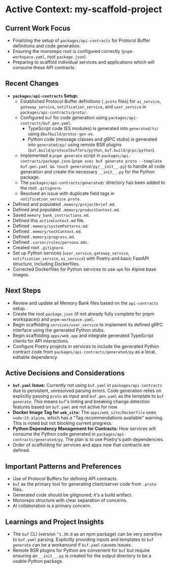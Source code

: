 # Active Context: my-scaffold-project

## Current Work Focus
- Finalizing the setup of `packages/api-contracts` for Protocol Buffer definitions and code generation.
- Ensuring the monorepo root is configured correctly (`pnpm-workspace.yaml`, root `package.json`).
- Preparing to scaffold individual services and applications which will consume these API contracts.

## Recent Changes
- **`packages/api-contracts` Setup:**
    - Established Protocol Buffer definitions (`.proto` files) for `ai_service`, `gateway_service`, `notification_service`, and `user_service` in `packages/api-contracts/proto/`.
    - Configured `buf` for code generation using `packages/api-contracts/buf.gen.yaml`.
        - TypeScript code (ES modules) is generated into `generated/ts/` using `@bufbuild/protoc-gen-es`.
        - Python code (message classes and gRPC stubs) is generated into `generated/py/` using remote BSR plugins (`buf.build/protocolbuffers/python`, `buf.build/grpc/python`).
    - Implemented a `pnpm generate` script in `packages/api-contracts/package.json` (`pnpm exec buf generate proto --template buf.gen.yaml && touch generated/py/__init__.py`) to handle all code generation and create the necessary `__init__.py` for the Python package.
    - The `packages/api-contracts/generated/` directory has been added to the root `.gitignore`.
    - Resolved an issue with duplicate field tags in `notification_service.proto`.
- Defined and populated `.memory/projectbrief.md`.
- Defined and populated `.memory/productContext.md`.
- Saved `memory_bank_instructions.md`.
- Defined this `activeContext.md` file.
- Defined `.memory/systemPatterns.md`.
- Defined `.memory/techContext.md`.
- Defined `.memory/progress.md`.
- Defined `.cursor/rules/persona.mdc`.
- Created root `.gitignore`.
- Set up Python services (`user_service`, `gateway_service`, `notification_service`, `ai_service`) with Poetry and basic FastAPI structure, including Dockerfiles.
- Corrected Dockerfiles for Python services to use `apk` for Alpine base images.

## Next Steps
- Review and update all Memory Bank files based on the `api-contracts` setup.
- Create the root `package.json` (if not already fully complete for pnpm workspaces) and `pnpm-workspace.yaml`.
- Begin scaffolding `services/user_service` to implement its defined gRPC interface using the generated Python stubs.
- Begin scaffolding `apps/web_app` and integrate generated TypeScript clients for API interactions.
- Configure Poetry projects in services to include the generated Python contract code from `packages/api-contracts/generated/py` as a local, editable dependency.

## Active Decisions and Considerations
- **`buf.yaml` Issue:** Currently not using `buf.yaml` in `packages/api-contracts` due to persistent, unresolved parsing errors. Code generation relies on explicitly passing `proto` as input and `buf.gen.yaml` as the template to `buf generate`. This means `buf`'s linting and breaking change detection features based on `buf.yaml` are not active for now.
- **Docker Image Tag for `web_site`:** The `apps/web_site/Dockerfile` uses `node:23-alpine`, which has a "Tag recommendations available" warning. This is noted but not blocking current progress.
- **Python Dependency Management for Contracts:** How services will consume the Python code generated in `packages/api-contracts/generated/py`. The plan is to use Poetry's path dependencies.
- Order of scaffolding for services and apps now that contracts are defined.

## Important Patterns and Preferences
- Use of Protocol Buffers for defining API contracts.
- `buf` as the primary tool for generating client/server code from `.proto` files.
- Generated code should be gitignored; it's a build artifact.
- Monorepo structure with clear separation of concerns.
- AI collaboration is a primary concern.

## Learnings and Project Insights
- The `buf` CLI (version `^1.30.0` as an npm package) can be very sensitive to `buf.yaml` parsing. Explicitly providing inputs and templates to `buf generate` can be a workaround if `buf.yaml` causes issues.
- Remote BSR plugins for Python are convenient for `buf` but require ensuring an `__init__.py` is created for the output directory to be a usable Python package. 